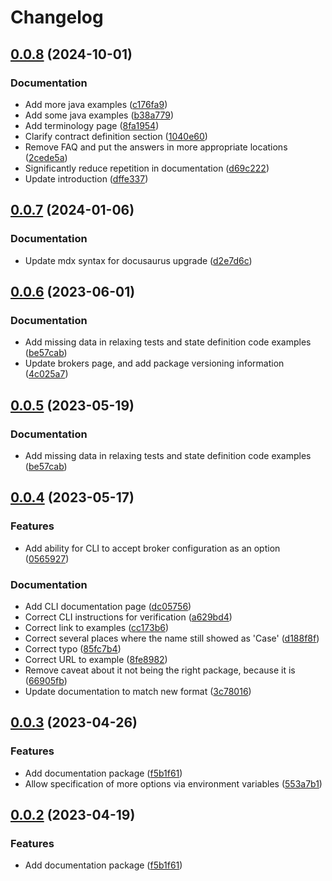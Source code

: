 # Changelog

## [0.0.8](https://github.com/case-contract-testing/contract-case/compare/documentation-v0.0.7...documentation-v0.0.8) (2024-10-01)


### Documentation

* Add more java examples ([c176fa9](https://github.com/case-contract-testing/contract-case/commit/c176fa93930b78c761d312d48ec133081aa13d38))
* Add some java examples ([b38a779](https://github.com/case-contract-testing/contract-case/commit/b38a77992c92e3cadb3474edeee39c3181394957))
* Add terminology page ([8fa1954](https://github.com/case-contract-testing/contract-case/commit/8fa195491f5084be3ceb83cf0253e755a8a018d3))
* Clarify contract definition section ([1040e60](https://github.com/case-contract-testing/contract-case/commit/1040e60a1488333ce59d92a1e3f64c6db6cd2e67))
* Remove FAQ and put the answers in more appropriate locations ([2cede5a](https://github.com/case-contract-testing/contract-case/commit/2cede5a9b66ac63375b540168f086b81c6bc5181))
* Significantly reduce repetition in documentation ([d69c222](https://github.com/case-contract-testing/contract-case/commit/d69c222796a75fc2ca7b50898af306d05c83aa98))
* Update introduction ([dffe337](https://github.com/case-contract-testing/contract-case/commit/dffe337bf2df428d18ac396e8399b55f187a68fc))

## [0.0.7](https://github.com/case-contract-testing/contract-case/compare/documentation-v0.0.6...documentation-v0.0.7) (2024-01-06)


### Documentation

* Update mdx syntax for docusaurus upgrade ([d2e7d6c](https://github.com/case-contract-testing/contract-case/commit/d2e7d6cab50433c40680a66ae3d50f6d7b3117e8))

## [0.0.6](https://github.com/case-contract-testing/contract-case/compare/documentation-v0.0.5...documentation-v0.0.6) (2023-06-01)


### Documentation

* Add missing data in relaxing tests and state definition code examples ([be57cab](https://github.com/case-contract-testing/contract-case/commit/be57cab1bc31f86e461e1cf63e7a1883c87b817f))
* Update brokers page, and add package versioning information ([4c025a7](https://github.com/case-contract-testing/contract-case/commit/4c025a7aae7badd9d91e51288e5d5a4f99c5c43b))

## [0.0.5](https://github.com/TimothyJones/ContractCaseTest/compare/documentation-v0.0.4...documentation-v0.0.5) (2023-05-19)


### Documentation

* Add missing data in relaxing tests and state definition code examples ([be57cab](https://github.com/TimothyJones/ContractCaseTest/commit/be57cab1bc31f86e461e1cf63e7a1883c87b817f))

## [0.0.4](https://github.com/case-contract-testing/contract-case/compare/documentation-v0.0.3...documentation-v0.0.4) (2023-05-17)


### Features

* Add ability for CLI to accept broker configuration as an option ([0565927](https://github.com/case-contract-testing/contract-case/commit/05659279746423b4fb1d2e6fa0df57aa14356c6f))


### Documentation

* Add CLI documentation page ([dc05756](https://github.com/case-contract-testing/contract-case/commit/dc05756aa6e554fb3076b72b86af8c5de845ca6e))
* Correct CLI instructions for verification ([a629bd4](https://github.com/case-contract-testing/contract-case/commit/a629bd46cb5f590454ac8382852fff285561b1b6))
* Correct link to examples ([cc173b6](https://github.com/case-contract-testing/contract-case/commit/cc173b68f9e5ef481bf0e40a3189ef85f66c5dcc))
* Correct several places where the name still showed as 'Case' ([d188f8f](https://github.com/case-contract-testing/contract-case/commit/d188f8f24d74c0172c1cae85284d4cec365b9af7))
* Correct typo ([85fc7b4](https://github.com/case-contract-testing/contract-case/commit/85fc7b4ba1eb19efa433e0e6dc9a3562c24b79d4))
* Correct URL to example ([8fe8982](https://github.com/case-contract-testing/contract-case/commit/8fe89829ba83f3d596c4048e75391b14ff556b46))
* Remove caveat about it not being the right package, because it is ([66905fb](https://github.com/case-contract-testing/contract-case/commit/66905fbde40b2e955fc1543a638d60c42eaf7358))
* Update documentation to match new format ([3c78016](https://github.com/case-contract-testing/contract-case/commit/3c780162ae66befede0904a26ff8ffb47975e8b6))

## [0.0.3](https://github.com/case-contract-testing/case/compare/documentation-v0.0.2...documentation-v0.0.3) (2023-04-26)


### Features

* Add documentation package ([f5b1f61](https://github.com/case-contract-testing/case/commit/f5b1f615c8c8b1db60c04a9d3cee4c087cf8d9eb))
* Allow specification of more options via environment variables ([553a7b1](https://github.com/case-contract-testing/case/commit/553a7b15fbb6ba6069c0bee2c683b57ece942c3c))

## [0.0.2](https://github.com/case-contract-testing/case/compare/case-documentation-v0.0.1...case-documentation-v0.0.2) (2023-04-19)


### Features

* Add documentation package ([f5b1f61](https://github.com/case-contract-testing/case/commit/f5b1f615c8c8b1db60c04a9d3cee4c087cf8d9eb))
